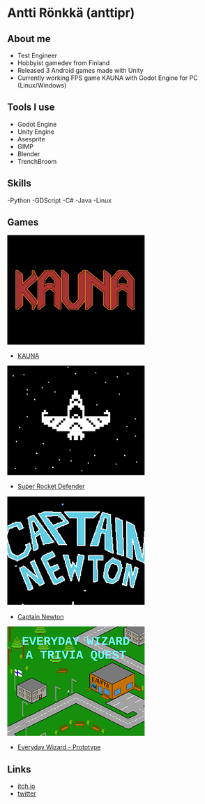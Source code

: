 # Antti Rönkkä (anttipr)

## About me
- Test Engineer
- Hobbyist gamedev from Finland
- Released 3 Android games made with Unity
- Currently working FPS game KAUNA with Godot Engine for PC (Linux/Windows)

## Tools I use
- Godot Engine
- Unity Engine
- Asesprite
- GIMP
- Blender
- TrenchBroom

## Skills
-Python
-GDScript
-C#
-Java
-Linux

## Games
![KAUNA](/assets/images/kauna.png)

- [KAUNA](https://anttironkkagames.itch.io/kauna)

![Super Rocket Defender](/assets/images/superrocketdefender.png)

- [Super Rocket Defender](https://anttironkkagames.itch.io/super-rocket-defender)

![Captain Newton](/assets/images/captainnewton.png)

- [Captain Newton](https://anttironkkagames.itch.io/captain-newton)

![Everyday Wizard](/assets/images/everydaywizard.png)

- [Everyday Wizard - Prototype](https://anttironkkagames.itch.io/everydaywizard)

## Links
- [itch.io](https://anttironkkagames.itch.io/)
- [twitter](https://twitter.com/anttipr)

